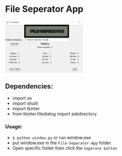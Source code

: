 # File Seperator App
<img src="assets/fileSeparator.png" width="50%" height="50%">

## Dependencies:
  * import os
  * import shutil
  * import tkinter
  * from tkinter.filedialog import askdirectory

### Usage:
  * ```$ python window.py``` or run window.exe 
  * put window.exe in the `File-Separator-App` folder.
  * Open specific folder then click the `Seperate button`
 
